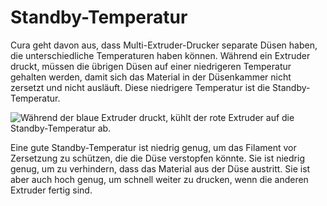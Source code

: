 Standby-Temperatur
====
Cura geht davon aus, dass Multi-Extruder-Drucker separate Düsen haben, die unterschiedliche Temperaturen haben können. Während ein Extruder druckt, müssen die übrigen Düsen auf einer niedrigeren Temperatur gehalten werden, damit sich das Material in der Düsenkammer nicht zersetzt und nicht ausläuft. Diese niedrigere Temperatur ist die Standby-Temperatur.

![Während der blaue Extruder druckt, kühlt der rote Extruder auf die Standby-Temperatur ab.](../../../articles/images/temperature_regulation.svg)

Eine gute Standby-Temperatur ist niedrig genug, um das Filament vor Zersetzung zu schützen, die die Düse verstopfen könnte. Sie ist niedrig genug, um zu verhindern, dass das Material aus der Düse austritt. Sie ist aber auch hoch genug, um schnell weiter zu drucken, wenn die anderen Extruder fertig sind.